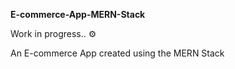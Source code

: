 **E-commerce-App-MERN-Stack**

Work in progress.. ⚙️

An E-commerce App created using the MERN Stack
